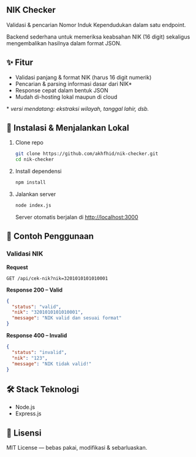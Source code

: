 ## NIK Checker  
Validasi & pencarian Nomor Induk Kependudukan dalam satu endpoint.

Backend sederhana untuk memeriksa keabsahan NIK (16 digit) sekaligus mengembalikan hasilnya dalam format JSON.

## ✨ Fitur
- Validasi panjang & format NIK (harus 16 digit numerik)
- Pencarian & parsing informasi dasar dari NIK*
- Response cepat dalam bentuk JSON
- Mudah di-hosting lokal maupun di cloud

\* *versi mendatang: ekstraksi wilayah, tanggal lahir, dsb.*


## 🚀 Instalasi & Menjalankan Lokal
1. Clone repo
   ```bash
   git clone https://github.com/akhfhid/nik-checker.git
   cd nik-checker
   ```
2. Install dependensi
   ```bash
   npm install
   ```
3. Jalankan server
   ```bash
   node index.js
   ```
   Server otomatis berjalan di [http://localhost:3000](http://localhost:3000)


## 📌 Contoh Penggunaan
### Validasi NIK
**Request**  
```
GET /api/cek-nik?nik=3201010101010001
```

**Response 200 – Valid**
```json
{
  "status": "valid",
  "nik": "3201010101010001",
  "message": "NIK valid dan sesuai format"
}
```

**Response 400 – Invalid**
```json
{
  "status": "invalid",
  "nik": "123",
  "message": "NIK tidak valid!"
}
```

## 🛠️ Stack Teknologi
- Node.js
- Express.js

## 📄 Lisensi
MIT License — bebas pakai, modifikasi & sebarluaskan.
